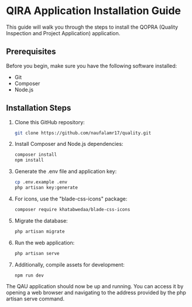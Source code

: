 # QIRA Application Installation Guide

This guide will walk you through the steps to install the QOPRA (Quality Inspection and Project Application) application.

## Prerequisites

Before you begin, make sure you have the following software installed:

- Git
- Composer
- Node.js

## Installation Steps

1. Clone this GitHub repository:

    ```sh
    git clone https://github.com/naufalamr17/quality.git
    ```

2. Install Composer and Node.js dependencies:

    ```sh
    composer install
    npm install
    ```

3. Generate the .env file and application key:

    ```sh
    cp .env.example .env
    php artisan key:generate
    ```

4. For icons, use the "blade-css-icons" package:

    ```sh
    composer require khatabwedaa/blade-css-icons
    ```

5. Migrate the database:

    ```sh
    php artisan migrate
    ```

6. Run the web application:

    ```sh
    php artisan serve
    ```

7. Additionally, compile assets for development:

    ```sh
    npm run dev
    ```

The QAU application should now be up and running. You can access it by opening a web browser and navigating to the address provided by the php artisan serve command.
